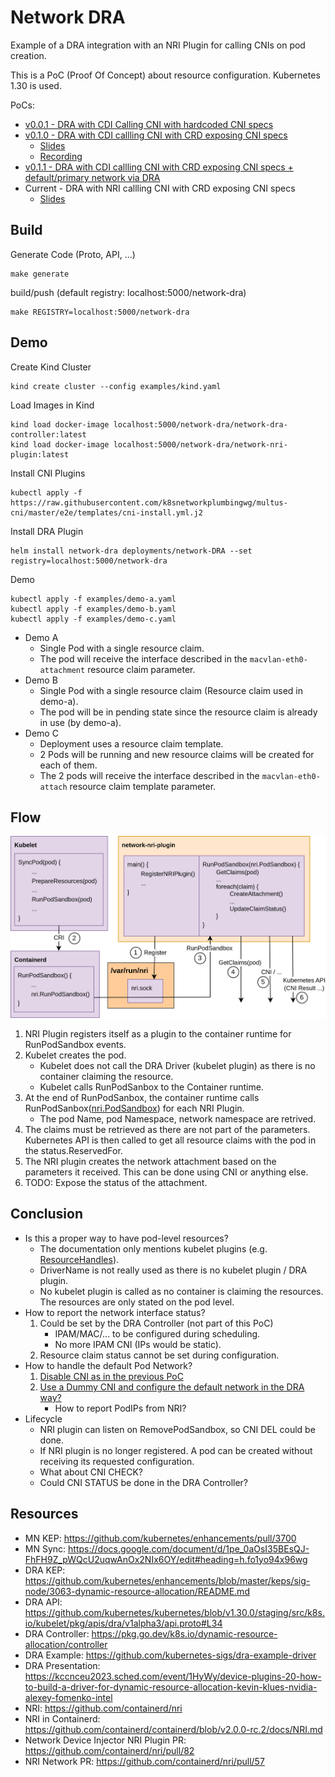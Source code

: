# Network DRA

Example of a DRA integration with an NRI Plugin for calling CNIs on pod creation.

This is a PoC (Proof Of Concept) about resource configuration. Kubernetes 1.30 is used.

PoCs: 
* [v0.0.1 - DRA with CDI Calling CNI with hardcoded CNI specs](https://github.com/LionelJouin/network-dra/tree/v0.0.1)
* [v0.1.0 - DRA with CDI callling CNI with CRD exposing CNI specs](https://github.com/LionelJouin/network-dra/tree/v0.1.0)
    * [Slides](https://docs.google.com/presentation/d/1wxR6vAMK2Wl--ZqjnOZDJtvtJHtQe0_OEJH_h2lp2TI/edit?usp=sharing)
    * [Recording](https://www.youtube.com/watch?v=GdGtEW3ZGHk)
* [v0.1.1 - DRA with CDI callling CNI with CRD exposing CNI specs + default/primary network via DRA](https://github.com/LionelJouin/network-dra/tree/v0.1.1)
* Current - DRA with NRI callling CNI with CRD exposing CNI specs
    * [Slides](https://docs.google.com/presentation/d/1CdIexp2Kaf38ktxd-kg5vE4RxjyOjSMzH-P8kUuOxCQ/edit?usp=sharing)

## Build

Generate Code (Proto, API, ...)
```
make generate
```

build/push (default registry: localhost:5000/network-dra)
```
make REGISTRY=localhost:5000/network-dra
```

## Demo

Create Kind Cluster
```
kind create cluster --config examples/kind.yaml
```

Load Images in Kind
```
kind load docker-image localhost:5000/network-dra/network-dra-controller:latest
kind load docker-image localhost:5000/network-dra/network-nri-plugin:latest
```

Install CNI Plugins
```
kubectl apply -f https://raw.githubusercontent.com/k8snetworkplumbingwg/multus-cni/master/e2e/templates/cni-install.yml.j2
```

Install DRA Plugin
```
helm install network-dra deployments/network-DRA --set registry=localhost:5000/network-dra
```

Demo
```
kubectl apply -f examples/demo-a.yaml
kubectl apply -f examples/demo-b.yaml
kubectl apply -f examples/demo-c.yaml
```

- Demo A
    - Single Pod with a single resource claim.
    - The pod will receive the interface described in the `macvlan-eth0-attachment` resource claim parameter.
- Demo B
    - Single Pod with a single resource claim (Resource claim used in demo-a).
    - The pod will be in pending state since the resource claim is already in use (by demo-a).
- Demo C
    - Deployment uses a resource claim template.
    - 2 Pods will be running and new resource claims will be created for each of them.
    - The 2 pods will receive the interface described in the `macvlan-eth0-attach` resource claim template parameter.

## Flow

![Flow](docs/resources/Diagrams-Call-Flow-NRI.png)

1. NRI Plugin registers itself as a plugin to the container runtime for RunPodSandbox events.
2. Kubelet creates the pod.
    * Kubelet does not call the DRA Driver (kubelet plugin) as there is no container claiming the resource.
    * Kubelet calls RunPodSanbox to the Container runtime.
3. At the end of RunPodSanbox, the container runtime calls RunPodSanbox([nri.PodSandbox](https://github.com/containerd/nri/blob/v0.6.1/pkg/api/api.proto#L213)) for each NRI Plugin.
    * The pod Name, pod Namespace, network namespace are retrived.
4. The claims must be retrieved as there are not part of the parameters. Kubernetes API is then called to get all resource claims with the pod in the status.ReservedFor.
5. The NRI plugin creates the network attachment based on the parameters it received. This can be done using CNI or anything else.
6. TODO: Expose the status of the attachment.

## Conclusion

- Is this a proper way to have pod-level resources?
    * The documentation only mentions kubelet plugins (e.g. [ResourceHandles](https://github.com/kubernetes/api/blob/v0.31.0-alpha.0/resource/v1alpha2/types.go#L149)).
    * DriverName is not really used as there is no kubelet plugin / DRA plugin.
    * No kubelet plugin is called as no container is claiming the resources. The resources are only stated on the pod level.
- How to report the network interface status?
    1. Could be set by the DRA Controller (not part of this PoC)
        * IPAM/MAC/... to be configured during scheduling.
        * No more IPAM CNI (IPs would be static).
    2. Resource claim status cannot be set during configuration.
- How to handle the default Pod Network?
    1. [Disable CNI as in the previous PoC](https://github.com/LionelJouin/network-dra/tree/v0.1.1?tab=readme-ov-file#default-network)
    2. [Use a Dummy CNI and configure the default network in the DRA way?](https://kubernetes.slack.com/archives/C03UT5H9KDZ/p1716482763774609?thread_ts=1713165700.322819&cid=C03UT5H9KDZ)
        * How to report PodIPs from NRI?
- Lifecycle
    * NRI plugin can listen on RemovePodSandbox, so CNI DEL could be done.
    * If NRI plugin is no longer registered. A pod can be created without receiving its requested configuration.
    * What about CNI CHECK?
    * Could CNI STATUS be done in the DRA Controller?

## Resources

- MN KEP: https://github.com/kubernetes/enhancements/pull/3700
- MN Sync: https://docs.google.com/document/d/1pe_0aOsI35BEsQJ-FhFH9Z_pWQcU2uqwAnOx2NIx6OY/edit#heading=h.fo1yo94x96wg
- DRA KEP: https://github.com/kubernetes/enhancements/blob/master/keps/sig-node/3063-dynamic-resource-allocation/README.md
- DRA API: https://github.com/kubernetes/kubernetes/blob/v1.30.0/staging/src/k8s.io/kubelet/pkg/apis/dra/v1alpha3/api.proto#L34
- DRA Controller: https://pkg.go.dev/k8s.io/dynamic-resource-allocation/controller
- DRA Example: https://github.com/kubernetes-sigs/dra-example-driver
- DRA Presentation: https://kccnceu2023.sched.com/event/1HyWy/device-plugins-20-how-to-build-a-driver-for-dynamic-resource-allocation-kevin-klues-nvidia-alexey-fomenko-intel
- NRI: https://github.com/containerd/nri
- NRI in Containerd: https://github.com/containerd/containerd/blob/v2.0.0-rc.2/docs/NRI.md
- Network Device Injector NRI Plugin PR: https://github.com/containerd/nri/pull/82
- NRI Network PR: https://github.com/containerd/nri/pull/57
